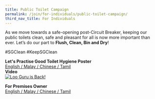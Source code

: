 ```yaml
---
title: Public Toilet Campaign
permalink: /join/for-individuals/public-toilet-campaign/
third_nav_title: For Individuals
---
```


As we move towards a safe-opening post-Circuit Breaker, keeping our public toilets clean, safe and pleasant for all is now more important than ever. Let’s do our part to **Flush, Clean, Bin and Dry**!

#SGClean #KeepSGClean

**Let's Practise Good Toilet Hygiene Poster** <br>
[English / Malay / Chinese / Tamil](/file/PTC-EMCT.pdf)<br>
**Video**<br>
[![Loo Guru is Back!](https://img.youtube.com/vi/ePHaVEwmzUM/maxresdefault.jpg)](https://www.youtube.com/watch?v=ePHaVEwmzUM)<br>

**For Premises Owner**<br>
[English / Malay / Chinese / Tamil](/file/PTC-signages.pdf)<br>
